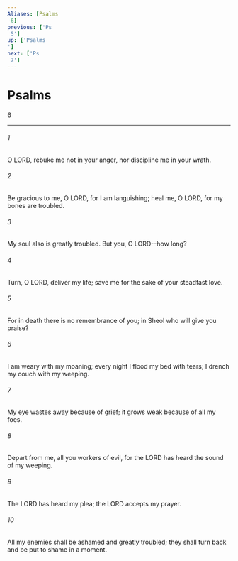 ```yaml
---
Aliases: [Psalms 6]
previous: ['Ps 5']
up: ['Psalms']
next: ['Ps 7']
---
```

# Psalms 6

***
 

###### 1 
O LORD, rebuke me not in your anger,  nor discipline me in your wrath.   

###### 2 
Be gracious to me, O LORD, for I am languishing;  heal me, O LORD, for my bones are troubled.   

###### 3 
My soul also is greatly troubled.  But you, O LORD--how long?  

###### 4 
Turn, O LORD, deliver my life;  save me for the sake of your steadfast love.   

###### 5 
For in death there is no remembrance of you;  in Sheol who will give you praise?  

###### 6 
I am weary with my moaning;  every night I flood my bed with tears;  I drench my couch with my weeping.   

###### 7 
My eye wastes away because of grief;  it grows weak because of all my foes.  

###### 8 
Depart from me, all you workers of evil,  for the LORD has heard the sound of my weeping.   

###### 9 
The LORD has heard my plea;  the LORD accepts my prayer.   

###### 10 
All my enemies shall be ashamed and greatly troubled;  they shall turn back and be put to shame in a moment.
